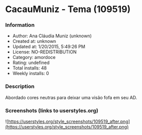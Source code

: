 # CacauMuniz - Tema (109519)

### Information
- Author: Ana Cláudia Muniz (unknown)
- Created at: unknown
- Updated at: 1/20/2015, 5:49:26 PM
- License: NO-REDISTRIBUTION
- Category: amordoce
- Rating: undefined
- Total installs: 48
- Weekly installs: 0


### Description
Abordado cores neutras para deixar uma visão fofa em seu AD.


### Screenshots (links to userstyles.org)
![https://userstyles.org/style_screenshots/109519_after.png](https://userstyles.org/style_screenshots/109519_after.png)


